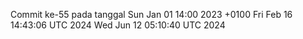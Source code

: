 Commit ke-55 pada tanggal Sun Jan 01 14:00 2023 +0100
Fri Feb 16 14:43:06 UTC 2024
Wed Jun 12 05:10:40 UTC 2024
